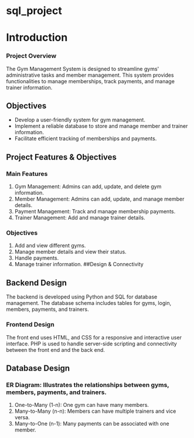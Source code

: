 # sql_project
# Introduction
### Project Overview
The Gym Management System is designed to streamline gyms' administrative tasks and member management. This system provides
functionalities to manage memberships, track payments, and manage trainer information.
## Objectives
- Develop a user-friendly system for gym management.
- Implement a reliable database to store and manage member and trainer information.
- Facilitate efficient tracking of memberships and payments.
## Project Features & Objectives
### Main Features
1. Gym Management: Admins can add, update, and delete gym information.
2. Member Management: Admins can add, update, and manage member details.
3. Payment Management: Track and manage membership payments.
4. Trainer Management: Add and manage trainer details.
### Objectives
1. Add and view different gyms.
2. Manage member details and view their status.
3. Handle payments.
4. Manage trainer information.
##Design & Connectivity
## Backend Design
The backend is developed using Python and SQL for database management. The database schema includes tables for gyms, login, members,
payments, and trainers.
### Frontend Design
The front end uses HTML, and CSS for a responsive and interactive user interface. PHP is used to handle server-side scripting and connectivity
between the front end and the back end.
## Database Design
### ER Diagram: Illustrates the relationships between gyms, members, payments, and trainers.
1. One-to-Many (1-n): One gym can have many members.
2. Many-to-Many (n-n): Members can have multiple trainers and vice versa.
3. Many-to-One (n-1): Many payments can be associated with one member.
